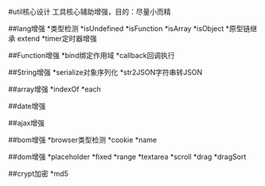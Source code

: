 #util核心设计
工具核心辅助增强，目的：尽量小而精

##lang增强
*类型检测
    *isUndefined
    *isFunction
    *isArray
    *isObject
*原型链继承 extend
*timer定时器增强

##Function增强
*bind绑定作用域
*callback回调执行

##String增强
*serialize对象序列化
*str2JSON字符串转JSON

##array增强
*indexOf
*each

##date增强

##ajax增强

##bom增强
*browser类型检测
*cookie
*name

##dom增强
*placeholder
*fixed
*range
*textarea
*scroll
*drag
*dragSort

##crypt加密
*md5